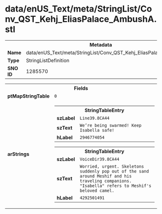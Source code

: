 <h1>data/enUS_Text/meta/StringList/Conv_QST_Kehj_EliasPalace_AmbushA.stl</h1><table><tr><th colspan="100%">Metadata</th></tr><tr><td><b>Name</b></td><td>data/enUS_Text/meta/StringList/Conv_QST_Kehj_EliasPalace_AmbushA.stl</td></tr><tr><td><b>Type</b></td><td>StringListDefinition</td></tr><tr><td><b>SNO ID</b></td><td>1285570</td></tr></table>

<table><tr><th colspan="100%">Fields</th></tr><tr><td><b>ptMapStringTable</b></td><td><code>0</code></td></tr><tr><td><b>arStrings</b></td><td><table><tr><th colspan="100%">StringTableEntry</th></tr><tr><td><b>szLabel</b></td><td><code>Line39.8CA44</code></td></tr><tr><td><b>szText</b></td><td><code>We’re being swarmed! Keep Isabella safe!</code></td></tr><tr><td><b>hLabel</b></td><td><code>2946774054</code></td></tr></table>


<table><tr><th colspan="100%">StringTableEntry</th></tr><tr><td><b>szLabel</b></td><td><code>VoiceDir39.8CA44</code></td></tr><tr><td><b>szText</b></td><td><code>Worried, urgent. Skeletons suddenly pop out of the sand around Meshif and his traveling companions. "Isabella" refers to Meshif's beloved camel.</code></td></tr><tr><td><b>hLabel</b></td><td><code>4292501491</code></td></tr></table>


</td></tr></table>

